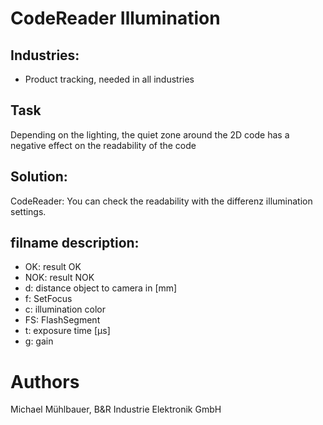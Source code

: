 # CodeReader Illumination
## Industries:
* Product tracking, needed in all industries


## Task
Depending on the lighting, the quiet zone around the 2D code has a negative effect on the readability of the code


## Solution:
CodeReader: You can check the readability with the differenz illumination settings.


## filname description:

* OK: result OK
* NOK: result NOK
* d: distance object to camera in [mm]
* f: SetFocus
* c: illumination color
* FS: FlashSegment
* t: exposure time [µs]
* g: gain

# Authors
Michael Mühlbauer, B&R Industrie Elektronik GmbH